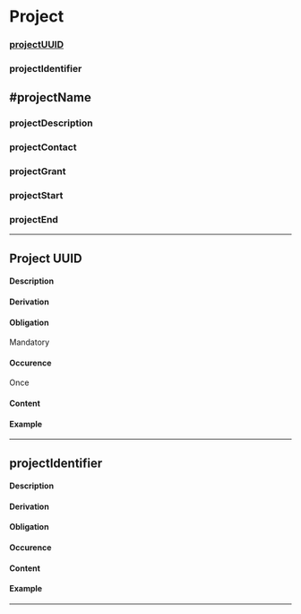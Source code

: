 # Project

### [projectUUID](#project-uuid)
### projectIdentifier
## #projectName
### projectDescription
### projectContact
### projectGrant
### projectStart
### projectEnd

--------------------------------------------------------------------------------------

## Project UUID
#### Description
#### Derivation
#### Obligation	
Mandatory 
#### Occurence	
Once 
#### Content 
 
#### Example

-------------------------------


## projectIdentifier

#### Description
 
#### Derivation
 
#### Obligation	
 
#### Occurence	
 
#### Content 
 
#### Example

----------------------------------
